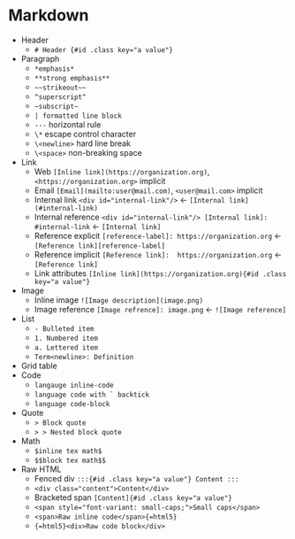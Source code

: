 # Markdown

- Header
    - `# Header {#id .class key="a value"}`
- Paragraph
    - `*emphasis*`
    - `**strong emphasis**`
    - `~~strikeout~~`
    - `^superscript^`
    - `~subscript~`
    - `| formatted line block`
    - `---` horizontal rule
    - `\*` escape control character
    - `\<newline>` hard line break
    - `\<space>` non-breaking space
- Link
    - Web `[Inline link](https://organization.org)`, `<https://organization.org>` implicit
    - Email `[Email](mailto:user@mail.com)`, `<user@mail.com>` implicit
    - Internal link `<div id="internal-link"/>` <- `[Internal link](#internal-link)`
    - Internal reference `<div id="internal-link"/> [Internal link]: #internal-link`
        <- `[Internal link]`
    - Reference explicit `[reference-label]: https://organization.org`
        <- `[Reference link][reference-label]`
    - Reference implicit `[Reference link]:  https://organization.org`
      <- `[Reference link]`
    - Link attributes `[Inline link](https://organization.org){#id .class key="a value"}`
- Image
    - Inline image `![Image description](image.png)`
    - Image reference `[Image refrence]: image.png` <- `![Image reference]`
- List
    - `- Bulleted item`
    - `1. Numbered item`
    - `a. Lettered item`
    - `Term<newline>: Definition`
- Grid table
- Code
    - `langauge inline-code`
    - ``language code with ` backtick``
    - ```language code-block```
- Quote
    - `> Block quote`
    - `> > Nested block quote`
- Math
    - `$inline tex math$`
    - `$$block tex math$$`
- Raw HTML
    - Fenced div `:::{#id .class key="a value"} Content :::`
    - `<div class="content">Content</div>`
    - Bracketed span `[Content]{#id .class key="a value"}`
    - `<span style="font-variant: small-caps;">Small caps</span>`
    - `<span>Raw inline code</span>{=html5}`
    - ```{=html5}<div>Raw code block</div>```
